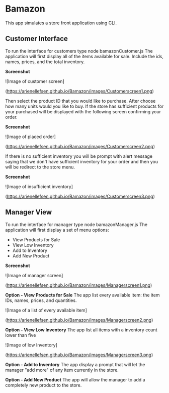 # Bamazon
This app simulates a store front application using CLI.

## Customer Interface
To run the interface for customers type node bamazonCustomer.js
The application will first display all of the items available for sale. Include the ids, names, prices, and the total inventory.

**Screenshot**

![Image of customer screen]

(https://arienellefsen.github.io/Bamazon/images/Customerscreen1.png)

Then select the product ID that you would like to purchase.
After choose how many units would you like to buy.
If the store has sufficient products for your purchased will be displayed with the following screen confirming your order.

**Screenshot**

![Image of placed order]

(https://arienellefsen.github.io/Bamazon/images/Customerscreen2.png)


If there is no sufficient inventory you will be prompt with alert message saying that we don't have sufficient inventory for your order and then you will be redirect to the store menu.

**Screenshot**

![Image of insufficient inventory]

(https://arienellefsen.github.io/Bamazon/images/Customerscreen3.png)


## Manager View
To run the interface for manager type node bamazonManager.js
The application will first display a set of menu options:

* View Products for Sale
* View Low Inventory
* Add to Inventory
* Add New Product

**Screenshot**

![Image of manager screen]

(https://arienellefsen.github.io/Bamazon/images/Managerscreen1.png)

**Option - View Products for Sale**
The app list every available item: the item IDs, names, prices, and quantities.

![Image of a list of every available item]

(https://arienellefsen.github.io/Bamazon/images/Managerscreen2.png)

**Option - View Low Inventory**
The app list all items with a inventory count lower than five

![Image of low Inventory]

(https://arienellefsen.github.io/Bamazon/images/Managerscreen3.png)

**Option - Add to Inventory**
The app display a prompt that will let the manager "add more" of any item currently in the store.

**Option - Add New Product**
The app will allow the manager to add a completely new product to the store.
